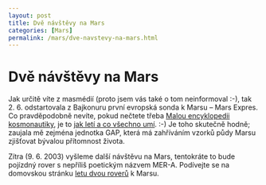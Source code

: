 ```yaml
---
layout: post
title: Dvě návštěvy na Mars
categories: [Mars]
permalink: /mars/dve-navstevy-na-mars.html
---
```

# Dvě návštěvy na Mars

Jak určitě víte z masmédií (proto jsem vás také o tom neinformoval :-), tak 2. 6. odstartovala z Bajkonuru první evropská sonda k Marsu – Mars Expres. Co pravděpodobně nevíte, pokud nečtete třeba [Malou encyklopedii kosmonautiky](http://mek.kosmo.cz/index.htm), je to [jak letí a co všechno umí](http://mek.kosmo.cz/sondy/ostatni/mexpress/index.htm). :-) Je toho skutečně hodně; zaujala mě zejména jednotka GAP, která má zahříváním vzorků půdy Marsu zjišťovat bývalou přítomnost života.

Zítra (9. 6. 2003) vyšleme další návštěvu na Mars, tentokráte to bude pojízdný rover s nepříliš poetickým názvem MER-A. Podívejte se na domovskou stránku [letu dvou roverů](http://mars.jpl.nasa.gov/mer/) k Marsu.


